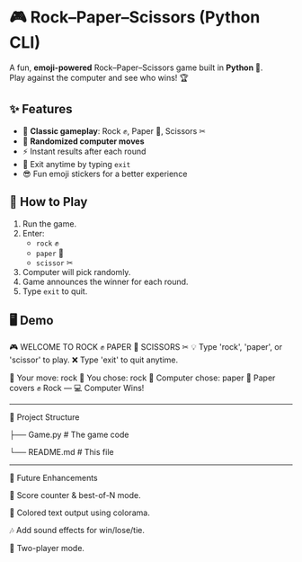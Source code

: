 # 🎮 Rock–Paper–Scissors (Python CLI)

A fun, **emoji-powered** Rock–Paper–Scissors game built in **Python 🐍**.  
Play against the computer and see who wins! 🏆

## ✨ Features

- 🎯 **Classic gameplay**: Rock ✊, Paper 📄, Scissors ✂
- 🤖 **Randomized computer moves**
- ⚡ Instant results after each round
- 🚪 Exit anytime by typing `exit`
- 😎 Fun emoji stickers for a better experience

## 🧩 How to Play

1. Run the game.
2. Enter:
   - `rock` ✊
   - `paper` 📄
   - `scissor` ✂
3. Computer will pick randomly.
4. Game announces the winner for each round.
5. Type `exit` to quit.

## 🖥 Demo

🎮 WELCOME TO ROCK ✊ PAPER 📄 SCISSORS ✂
💡 Type 'rock', 'paper', or 'scissor' to play.
❌ Type 'exit' to quit anytime.

🧑 Your move: rock
🧑 You chose: rock 🤖 Computer chose: paper
📄 Paper covers ✊ Rock — 💻 Computer Wins!

----------------------------------------

📂 Project Structure

├── Game.py   # The game code

└── README.md     # This file

------------------------------------------

🧭 Future Enhancements

🧮 Score counter & best-of-N mode.

🎨 Colored text output using colorama.

🎶 Add sound effects for win/lose/tie.

👥 Two-player mode.

